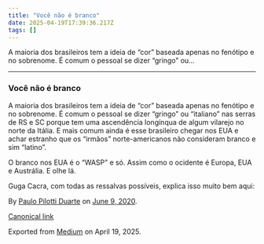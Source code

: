 ```yaml
---
title: "Você não é branco"
date: 2025-04-19T17:39:36.217Z
tags: []
---
```


A maioria dos brasileiros tem a ideia de “cor” baseada apenas no fenótipo e no sobrenome. É comum o pessoal se dizer “gringo” ou…

* * *

### Você não é branco

A maioria dos brasileiros tem a ideia de “cor” baseada apenas no fenótipo e no sobrenome. É comum o pessoal se dizer “gringo” ou “italiano” nas serras de RS e SC porque tem uma ascendência longínqua de algum vilarejo no norte da Itália. E mais comum ainda é esse brasileiro chegar nos EUA e achar estranho que os “irmãos” norte-americanos não consideram branco e sim “latino”.

O branco nos EUA é o “WASP” e só. Assim como o ocidente é Europa, EUA e Austrália. E olhe lá.

Guga Cacra, com todas as ressalvas possíveis, explica isso muito bem aqui:

By [Paulo Pilotti Duarte](https://medium.com/@paulopilotti) on [June 9, 2020](https://medium.com/p/336156d85d67).

[Canonical link](https://medium.com/@paulopilotti/voc%C3%AA-n%C3%A3o-%C3%A9-branco-336156d85d67)

Exported from [Medium](https://medium.com) on April 19, 2025.